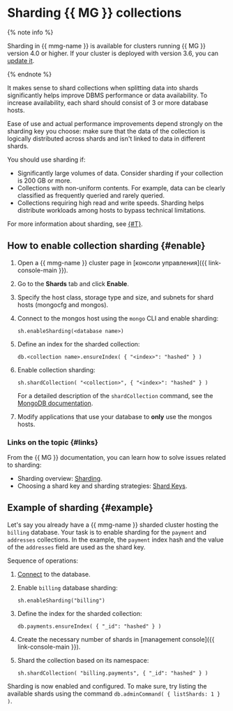 # Sharding {{ MG }} collections

{% note info %}

Sharding in {{ mmg-name }} is available for clusters running {{ MG }} version 4.0 or higher. If your cluster is deployed with version 3.6, you can [update it](../operations/cluster-version-update.md).

{% endnote %}

It makes sense to shard collections when splitting data into shards significantly helps improve DBMS performance or data availability. To increase availability, each shard should consist of 3 or more database hosts.

Ease of use and actual performance improvements depend strongly on the sharding key you choose: make sure that the data of the collection is logically distributed across shards and isn't linked to data in different shards.

You should use sharding if:

* Significantly large volumes of data. Consider sharding if your collection is 200 GB or more.
* Collections with non-uniform contents. For example, data can be clearly classified as frequently queried and rarely queried.
* Collections requiring high read and write speeds. Sharding helps distribute workloads among hosts to bypass technical limitations.

For more information about sharding, see [{#T}](../concepts/sharding.md).

## How to enable collection sharding {#enable}

1. Open a {{ mmg-name }} cluster page in [консоли управления]({{ link-console-main }}).

1. Go to the **Shards** tab and click **Enable**.

1. Specify the host class, storage type and size, and subnets for shard hosts (mongocfg and mongos).

1. Connect to the mongos host using the `mongo` CLI and enable sharding:

   ```
   sh.enableSharding(<database name>)
   ```

1. Define an index for the sharded collection:

   ```
   db.<collection name>.ensureIndex( { "<index>": "hashed" } )
   ```

1. Enable collection sharding:

   ```
   sh.shardCollection( "<collection>", { "<index>": "hashed" } )
   ```

   For a detailed description of the `shardCollection`  command, see the [MongoDB documentation](https://docs.mongodb.com/manual/reference/method/sh.shardCollection/#definition).

1. Modify applications that use your database to **only** use the mongos hosts.

### Links on the topic {#links}

From the {{ MG }} documentation, you can learn how to solve issues related to sharding:

* Sharding overview: [Sharding](https://docs.mongodb.com/manual/sharding/index.html).
* Choosing a shard key and sharding strategies: [Shard Keys](https://docs.mongodb.com/manual/core/sharding-shard-key/).

## Example of sharding {#example}

Let's say you already have a {{ mmg-name }} sharded cluster hosting the `billing` database. Your task is to enable sharding for the `payment` and `addresses` collections. In the example, the `payment` index hash and the value of the `addresses` field are used as the shard key.

Sequence of operations:

1. [Connect](../operations/connect.md) to the database.

1. Enable `billing` database sharding:

   ```
   sh.enableSharding("billing")
   ```

1. Define the index for the sharded collection:

   ```
   db.payments.ensureIndex( { "_id": "hashed" } )
   ```

1. Create the necessary number of shards in [management console]({{ link-console-main }}).

1. Shard the collection based on its namespace:

   ```
   sh.shardCollection( "billing.payments", { "_id": "hashed" } )
   ```

Sharding is now enabled and configured. To make sure, try listing the available shards using the command `db.adminCommand( { listShards: 1 } )`.

